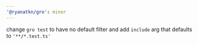 ```yaml
---
'@ryanatkn/gro': minor
---
```


change `gro test` to have no default filter and add `include` arg that defaults to `'**/*.test.ts'`
